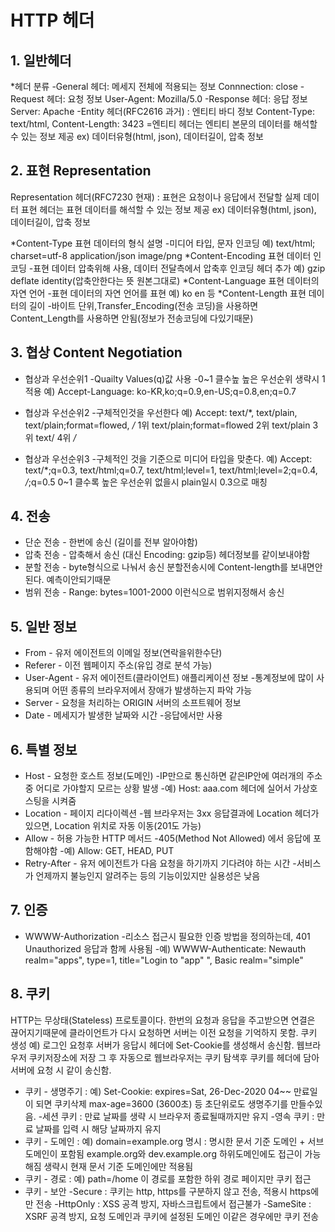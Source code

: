# HTTP 헤더

## 1. 일반헤더

  *헤더 분류
    -General 헤더: 메세지 전체에 적용되는 정보 Connnection: close
    -Request 헤더: 요청 정보 User-Agent: Mozilla/5.0
    -Response 헤더: 응답 정보 Server: Apache
    -Entity 헤더(RFC2616 과거) : 엔티티 바디 정보 Content-Type: text/html, Content-Length: 3423
      =엔티티 헤더는 엔티티 본문의 데이터를 해석할 수 있는 정보 제공 ex) 데이터유형(html, json), 데이터길이, 압축 정보


## 2. 표현 Representation

  Representation 헤더(RFC7230 현재) : 표현은 요청이나 응답에서 전달할 실제 데이터
  표현 헤더는 표현 데이터를 해석할 수 있는 정보 제공 ex) 데이터유형(html, json), 데이터길이, 압축 정보

  *Content-Type 표현 데이터의 형식 설명
    -미디어 타입, 문자 인코딩
      예) text/html; charset=utf-8
          application/json
          image/png
  *Content-Encoding 표현 데이터 인코딩
    -표현 데이터 압축위해 사용, 데이터 전달측에서 압축후 인코딩 헤더 추가
      예) gzip
          deflate
          identity(압축안한다는 뜻 원본그대로)
  *Content-Language 표현 데이터의 자연 언어
    -표현 데이터의 자연 언어를 표현
      예) ko
          en 등
  *Content-Length 표현 데이터의 길이
    -바이트 단위,Transfer_Encoding(전송 코딩)을 사용하면 Content_Length를 사용하면 안됨(정보가 전송코딩에 다있기때문)

## 3. 협상 Content Negotiation

  * 협상과 우선순위1
    -Quailty Values(q)값 사용
    -0~1 클수높 높은 우선순위 생략시 1적용
      예) Accept-Language: ko-KR,ko;q=0.9,en-US;q=0.8,en;q=0.7

  * 협상과 우선순위2
    -구체적인것을 우선한다
      예) Accept: text/*, text/plain, text/plain;format=flowed, */*
        1위 text/plain;format=flowed
        2위 text/plain
        3위 text/
        4위 */*

  * 협상과 우선순위3
    -구체적인 것을 기준으로 미디어 타입을 맞춘다.
      예) Accept: text/*;q=0.3, text/html;q=0.7, text/html;level=1, text/html;level=2;q=0.4, */*;q=0.5
        0~1 클수록 높은 우선순위 없을시 plain일시 0.3으로 매칭

## 4. 전송

  * 단순 전송 - 한번에 송신 (길이를 전부 알아야함)
  * 압축 전송 - 압축해서 송신 (대신 Encoding: gzip등) 헤더정보를 같이보내야함
  * 분할 전송 - byte형식으로 나눠서 송신 분할전송시에 Content-length를 보내면안된다. 예측이안되기때문
  * 범위 전송 - Range: bytes=1001-2000 이런식으로 범위지정해서 송신

## 5. 일반 정보

  * From - 유저 에이전트의 이메일 정보(연락을위한수단)
  * Referer - 이전 웹페이지 주소(유입 경로 분석 가능) 
  * User-Agent - 유저 에이전트(클라이언트) 애플리케이션 정보
      -통계정보에 많이 사용되며 어떤 종류의 브라우저에서 장애가 발생하는지 파악 가능
  * Server - 요청을 처리하는 ORIGIN 서버의 소프트웨어 정보
  * Date - 메세지가 발생한 날짜와 시간
      -응답에서만 사용

## 6. 특별 정보

  * Host - 요청한 호스트 정보(도메인)
      -IP만으로 통신하면 같은IP안에 여러개의 주소 중 어디로 가야할지 모르는 상황 발생
      -예) Host: aaa.com 헤더에 실어서 가상호스팅을 시켜줌
  * Location - 페이지 리다이렉션
      -웹 브라우저는 3xx 응답결과에 Location 헤더가 있으면, Location 위치로 자동 이동(201도 가능)
  * Allow - 허용 가능한 HTTP 메서드
      -405(Method Not Allowed) 에서 응답에 포함해야함
      -예) Allow: GET, HEAD, PUT
  * Retry-After - 유저 에이전트가 다음 요청을 하기까지 기다려야 하는 시간
      -서비스가 언제까지 불능인지 알려주는 등의 기능이있지만 실용성은 낮음

    
## 7. 인증

  * WWWW-Authorization
      -리소스 접근시 필요한 인증 방법을 정의하는데, 401 Unauthorized 응답과 함께 사용됨
      -예) WWWW-Authenticate: Newauth realm="apps", type=1, title="Login to \"app\" ", Basic realm="simple"

## 8. 쿠키

  HTTP는 무상태(Stateless) 프로토콜이다. 한번의 요청과 응답을 주고받으면 연결은 끊어지기때문에
    클라이언트가 다시 요청하면 서버는 이전 요청을 기억하지 못함.
  쿠키 생성 예) 로그인 요청후 서버가 응답시 헤더에 Set-Cookie를 생성해서 송신함. 웹브라우저 쿠키저장소에 저장
    그 후 자동으로 웹브라우저는 쿠키 탐색후 쿠키를 헤더에 담아 서버에 요청 시 같이 송신함.
    
  * 쿠키 - 생명주기 : 예) Set-Cookie: expires=Sat, 26-Dec-2020 04~~ 만료일이 되면 쿠키삭제
                     max-age=3600 (3600초) 등 초단위로도 생명주기를 만들수있음.
           -세션 쿠키 : 만료 날짜를 생략 시 브라우저 종료될때까지만 유지
           -영속 쿠키 : 만료 날짜를 입력 시 해당 날짜까지 유지
  * 쿠키 - 도메인 : 예) domain=example.org 명시 : 명시한 문서 기준 도메인 + 서브 도메인이 포함됨
                   example.org와 dev.example.org 하위도메인에도 접근이 가능해짐
                   생략시 현재 문서 기준 도메인에만 적용됨
  * 쿠키 - 경로 : 예) path=/home 이 경로를 포함한 하위 경로 페이지만 쿠키 접근
  * 쿠키 - 보안
            -Secure : 쿠키는 http, https를 구분하지 않고 전송, 적용시 https에만 전송
            -HttpOnly : XSS 공격 방지, 자바스크립트에서 접근불가
            -SameSite : XSRF 공격 방지, 요청 도메인과 쿠키에 설정된 도메인 이같은 경우에만 쿠키 전송



    

  
